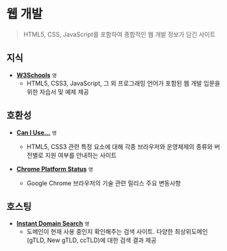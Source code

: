 # 웹 개발

> HTML5, CSS, JavaScript를 포함하여 종합적인 웹 개발 정보가 담긴 사이트

## 지식

 - **[W3Schools](https://www.w3schools.com)** `영`
   - HTML5, CSS3, JavaScript, 그 외 프로그래밍 언어가 포함된 웹 개발 입문을 위한 자습서 및 예제 제공

## 호환성

 - **[Can I Use...](https://caniuse.com)** `영`
   - HTML5, CSS3 관련 특정 요소에 대해 각종 브라우저와 운영체제의 종류와 버전별로 지원 여부를 안내하는 사이트

 - **[Chrome Platform Status](https://chromestatus.com/roadmap)** `영`
   - Google Chrome 브라우저의 기술 관련 릴리스 주요 변동사항

## 호스팅

 - **[Instant Domain Search](https://instantdomainsearch.com)** `영`
   - 도메인이 현재 사용 중인지 확인해주는 검색 사이트. 다양한 최상위도메인(gTLD, New gTLD, ccTLD)에 대한 검색 결과 제공
